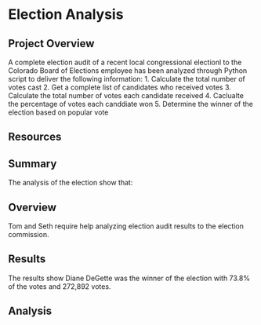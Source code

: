 # Election Analysis

## Project Overview
A complete election audit of a recent local congressional electionl to the Colorado Board of Elections employee has been analyzed through Python script to deliver the following information:
    1. Calculate the total number of votes cast
    2. Get a complete list of candidates who received votes
    3. Calculate the total number of votes each candidate received
    4. Caclualte the percentage of votes each canddiate won
    5. Determine the winner of the election based on popular vote
  
## Resources

## Summary
The analysis of the election show that:

## **Overview**
Tom and Seth require help analyzing election audit results to the election commission.

## Results
The results show Diane DeGette was the winner of the election with 73.8% of the votes and 272,892 votes.
## Analysis
